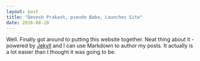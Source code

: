 ```yaml
---
layout: post
title: "Devesh Prakash, pseudo Baba, Launches Site"
date: 2016-08-20
---
```


Well. Finally got around to putting this website together. Neat thing about it - powered by [Jekyll](http://jekyllrb.com) and I can use Markdown to author my posts. It actually is a lot easier than I thought it was going to be.
